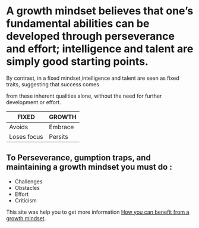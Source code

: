 # A growth mindset believes that one’s fundamental abilities can be developed through perseverance and effort; intelligence and talent are simply good starting points.



By contrast, in a fixed mindset,intelligence and talent are seen as fixed traits, suggesting that success comes

from these inherent qualities alone, without the need for further development or effort.


| FIXED       | GROWTH  |
| ----------- | ------- |
| Avoids      | Embrace |
| Loses focus | Persits |

## To Perseverance, gumption traps, and maintaining a growth mindset you must do :

- Challenges
- Obstacles
- Effort
- Criticism

This site was help you to get more information [How you can benefit from a growth mindset](https://www.atlassian.com/blog/inside-atlassian/growth-mindset/).